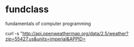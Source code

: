 # fundclass
fundamentals of computer programming

curl -s "http://api.openweathermap.org/data/2.5/weather?zip=55427,us&units=imperial&APPID=
